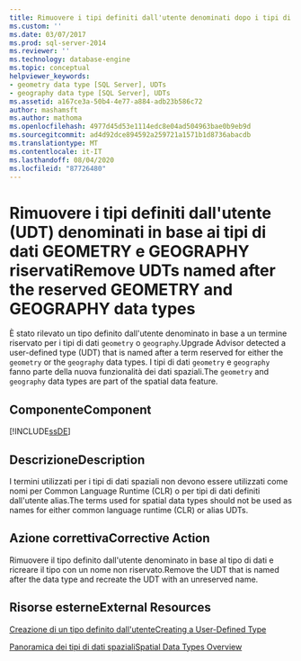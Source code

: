 ```yaml
---
title: Rimuovere i tipi definiti dall'utente denominati dopo i tipi di dati GEOMETRY e GEOGRAPHY riservati | Microsoft Docs
ms.custom: ''
ms.date: 03/07/2017
ms.prod: sql-server-2014
ms.reviewer: ''
ms.technology: database-engine
ms.topic: conceptual
helpviewer_keywords:
- geometry data type [SQL Server], UDTs
- geography data type [SQL Server], UDTs
ms.assetid: a167ce3a-50b4-4e77-a884-adb23b586c72
author: mashamsft
ms.author: mathoma
ms.openlocfilehash: 4977d45d53e1114edc8e04ad504963bae0b9eb9d
ms.sourcegitcommit: ad4d92dce894592a259721a1571b1d8736abacdb
ms.translationtype: MT
ms.contentlocale: it-IT
ms.lasthandoff: 08/04/2020
ms.locfileid: "87726480"
---
```

# <a name="remove-udts-named-after-the-reserved-geometry-and-geography-data-types"></a><span data-ttu-id="6ce4f-102">Rimuovere i tipi definiti dall'utente (UDT) denominati in base ai tipi di dati GEOMETRY e GEOGRAPHY riservati</span><span class="sxs-lookup"><span data-stu-id="6ce4f-102">Remove UDTs named after the reserved GEOMETRY and GEOGRAPHY data types</span></span>
  <span data-ttu-id="6ce4f-103">È stato rilevato un tipo definito dall'utente denominato in base a un termine riservato per i tipi di dati `geometry` o `geography`.</span><span class="sxs-lookup"><span data-stu-id="6ce4f-103">Upgrade Advisor detected a user-defined type (UDT) that is named after a term reserved for either the `geometry` or the `geography` data types.</span></span> <span data-ttu-id="6ce4f-104">I tipi di dati `geometry` e `geography` fanno parte della nuova funzionalità dei dati spaziali.</span><span class="sxs-lookup"><span data-stu-id="6ce4f-104">The `geometry` and `geography` data types are part of the spatial data feature.</span></span>  
  
## <a name="component"></a><span data-ttu-id="6ce4f-105">Componente</span><span class="sxs-lookup"><span data-stu-id="6ce4f-105">Component</span></span>  
 [!INCLUDE[ssDE](../../includes/ssde-md.md)]  
  
## <a name="description"></a><span data-ttu-id="6ce4f-106">Descrizione</span><span class="sxs-lookup"><span data-stu-id="6ce4f-106">Description</span></span>  
 <span data-ttu-id="6ce4f-107">I termini utilizzati per i tipi di dati spaziali non devono essere utilizzati come nomi per Common Language Runtime (CLR) o per tipi di dati definiti dall'utente alias.</span><span class="sxs-lookup"><span data-stu-id="6ce4f-107">The terms used for spatial data types should not be used as names for either common language runtime (CLR) or alias UDTs.</span></span>  
  
## <a name="corrective-action"></a><span data-ttu-id="6ce4f-108">Azione correttiva</span><span class="sxs-lookup"><span data-stu-id="6ce4f-108">Corrective Action</span></span>  
 <span data-ttu-id="6ce4f-109">Rimuovere il tipo definito dall'utente denominato in base al tipo di dati e ricreare il tipo con un nome non riservato.</span><span class="sxs-lookup"><span data-stu-id="6ce4f-109">Remove the UDT that is named after the data type and recreate the UDT with an unreserved name.</span></span>  
  
## <a name="external-resources"></a><span data-ttu-id="6ce4f-110">Risorse esterne</span><span class="sxs-lookup"><span data-stu-id="6ce4f-110">External Resources</span></span>  
 [<span data-ttu-id="6ce4f-111">Creazione di un tipo definito dall'utente</span><span class="sxs-lookup"><span data-stu-id="6ce4f-111">Creating a User-Defined Type</span></span>](../../relational-databases/clr-integration-database-objects-user-defined-types/creating-user-defined-types.md)  
  
 [<span data-ttu-id="6ce4f-112">Panoramica dei tipi di dati spaziali</span><span class="sxs-lookup"><span data-stu-id="6ce4f-112">Spatial Data Types Overview</span></span>](../../relational-databases/spatial/spatial-data-types-overview.md)  
  
  
